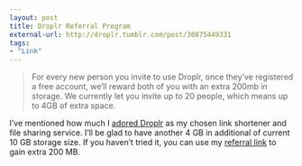 ```yaml
---
layout: post
title: Droplr Referral Program
external-url: http://droplr.tumblr.com/post/30875449331
tags:
- "Link"
---
```

> For every new person you invite to use Droplr, once they’ve registered a free account, we’ll reward both of you with an extra 200mb in storage. We currently let you invite up to 20 people, which means up to 4GB of extra space.

I’ve mentioned how much I [adored Droplr](http://sayzlim.net/making-choice-between-droplr-and-cloudapp/) as my chosen link shortener and file sharing service. I’ll be glad to have another 4 GB in additional of current 10 GB storage size. If you haven’t tried it, you can use my [referral link](https://droplr.com/join/mm888zT9) to gain extra 200 MB.
